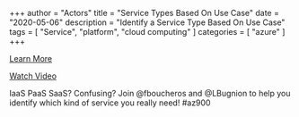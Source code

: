 +++
author = "Actors"
title = "Service Types Based On Use Case"
date = "2020-05-06"
description = "Identify a Service Type Based On Use Case"
tags = [
    "Service",
    "platform",
    "cloud computing"
]
categories = [
    "azure"
]
+++

[Learn More](https://jhand.dev/24)

[Watch Video](https://twitter.com/i/status/1260329979704827904)

IaaS PaaS SaaS? Confusing? Join @fboucheros and @LBugnion to help you identify which kind of service you really need! #az900